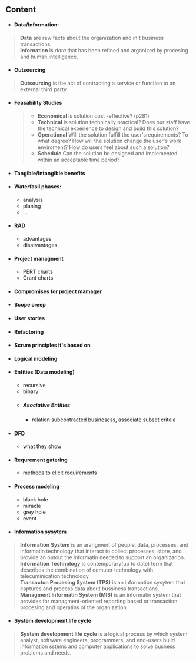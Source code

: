 ## Content

- #### Data/Information:
> **Data** are raw facts about the organization and in't business transactions.<br>
> **Infornation** is *data* that has been refined and arganized by procesing and human intelligence.

- #### Outsourcing
> **Outsourcing** is the act of contracting a service or function to an external third party.

- #### Feasability Studies
    > - **Economical** is solution cost -effective? (p281)
    > - **Technical** is solution  technically practical? Does our staff have the technical experience to design and build this solution?
    > - **Operational** Will the solution fulfill the user'srequirements? To what degree? How will the solution change the user's work enviroment? How do users feel about such a solution?
    > - **Schedule** Can the solution be designed and implemented within an acceptable time period?

- #### Tangible/Intangible benefits
- #### Waterfasll phases:
    - analysis
    - planing
    - ...
- #### RAD
    - advantages
    - disatvantages
- #### Project managment
    - PERT charts
    - Grant charts
- #### Compromises for project mamager
- #### Scope creep
- #### User stories
- #### Refactoring
- #### Scrum principles it's based on
- #### Logical modeling
- #### Entities (Data modeling)
    - recursive
    - binary
    - ##### Asociative Entities
        - relation subcontracted businesess, associate subset criteia
- #### DFD
    - what they show
- #### Requrement gatering
    - methods to elicit requirements
- #### Process modeling
    - black hole
    - miracle
    - grey hole
    - event
- #### Information sysytem
> **Information System** is an arangment of people, data, processes, and informatin technology that interact to collect processes, store, and provide an outout the informatin needed to support an organizarion.<br>
> **Information Technology** is contemporary(up to date) term that describes the combination of comuter technology with telecuminication technology. <br>
> **Transacton Procesing System (TPS)** is an information sysytem that captures and process data about bussiness transactions.<br>
> **Managment Informatin System (MIS)** is an informatin system that provides for managment-oriented reporting based or transaction procesing and operatins of the organization.<br>

- #### System development life cycle
>  **System development life cycle** is a logical process by which system analyst, software engineers, programmers, and end-users build information sstems and computer applications to solve busness problems and needs.<br>
